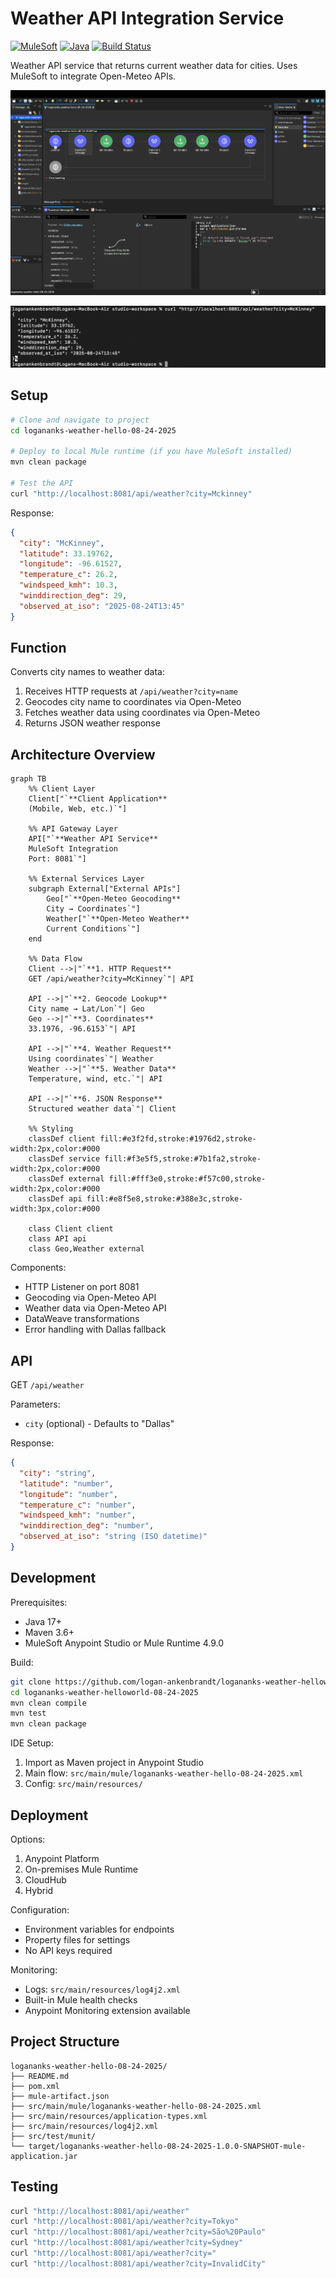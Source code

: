 # Weather API Integration Service

[![MuleSoft](https://img.shields.io/badge/MuleSoft-4.9.0-blue.svg)](https://www.mulesoft.com/)
[![Java](https://img.shields.io/badge/Java-17-orange.svg)](https://openjdk.java.net/)
[![Build Status](https://img.shields.io/badge/build-passing-brightgreen.svg)]()

Weather API service that returns current weather data for cities. Uses MuleSoft to integrate Open-Meteo APIs.


![MuleSoft Flow](mulesoft-flow.png)

![Sample API Request](sample-request.png)

## Setup

```bash
# Clone and navigate to project
cd logananks-weather-hello-08-24-2025

# Deploy to local Mule runtime (if you have MuleSoft installed)
mvn clean package

# Test the API
curl "http://localhost:8081/api/weather?city=Mckinney"
```

Response:
```json
{
  "city": "McKinney",
  "latitude": 33.19762,
  "longitude": -96.61527,
  "temperature_c": 26.2,
  "windspeed_kmh": 10.3,
  "winddirection_deg": 29,
  "observed_at_iso": "2025-08-24T13:45"
}
```

## Function

Converts city names to weather data:

1. Receives HTTP requests at `/api/weather?city=name`
2. Geocodes city name to coordinates via Open-Meteo
3. Fetches weather data using coordinates via Open-Meteo  
4. Returns JSON weather response

## Architecture Overview

```mermaid
graph TB
    %% Client Layer
    Client["`**Client Application**
    (Mobile, Web, etc.)`"]
    
    %% API Gateway Layer
    API["`**Weather API Service**
    MuleSoft Integration
    Port: 8081`"]
    
    %% External Services Layer
    subgraph External["External APIs"]
        Geo["`**Open-Meteo Geocoding**
        City → Coordinates`"]
        Weather["`**Open-Meteo Weather**
        Current Conditions`"]
    end
    
    %% Data Flow
    Client -->|"`**1. HTTP Request**
    GET /api/weather?city=McKinney`"| API
    
    API -->|"`**2. Geocode Lookup**
    City name → Lat/Lon`"| Geo
    Geo -->|"`**3. Coordinates**
    33.1976, -96.6153`"| API
    
    API -->|"`**4. Weather Request**
    Using coordinates`"| Weather
    Weather -->|"`**5. Weather Data**
    Temperature, wind, etc.`"| API
    
    API -->|"`**6. JSON Response**
    Structured weather data`"| Client
    
    %% Styling
    classDef client fill:#e3f2fd,stroke:#1976d2,stroke-width:2px,color:#000
    classDef service fill:#f3e5f5,stroke:#7b1fa2,stroke-width:2px,color:#000
    classDef external fill:#fff3e0,stroke:#f57c00,stroke-width:2px,color:#000
    classDef api fill:#e8f5e8,stroke:#388e3c,stroke-width:3px,color:#000
    
    class Client client
    class API api
    class Geo,Weather external
```

Components:
- HTTP Listener on port 8081
- Geocoding via Open-Meteo API
- Weather data via Open-Meteo API  
- DataWeave transformations
- Error handling with Dallas fallback

## API

GET `/api/weather`

Parameters:
- `city` (optional) - Defaults to "Dallas"

Response:
```json
{
  "city": "string",
  "latitude": "number",
  "longitude": "number", 
  "temperature_c": "number",
  "windspeed_kmh": "number",
  "winddirection_deg": "number",
  "observed_at_iso": "string (ISO datetime)"
}
```
## Development

Prerequisites:
- Java 17+
- Maven 3.6+
- MuleSoft Anypoint Studio or Mule Runtime 4.9.0

Build:
```bash
git clone https://github.com/logan-ankenbrandt/logananks-weather-helloworld-08-24-2025.git
cd logananks-weather-helloworld-08-24-2025
mvn clean compile
mvn test
mvn clean package
```

IDE Setup:
1. Import as Maven project in Anypoint Studio
2. Main flow: `src/main/mule/logananks-weather-hello-08-24-2025.xml`
3. Config: `src/main/resources/`

## Deployment

Options:
1. Anypoint Platform
2. On-premises Mule Runtime
3. CloudHub
4. Hybrid

Configuration:
- Environment variables for endpoints
- Property files for settings
- No API keys required

Monitoring:
- Logs: `src/main/resources/log4j2.xml`
- Built-in Mule health checks
- Anypoint Monitoring extension available

## Project Structure

```
logananks-weather-hello-08-24-2025/
├── README.md
├── pom.xml
├── mule-artifact.json
├── src/main/mule/logananks-weather-hello-08-24-2025.xml
├── src/main/resources/application-types.xml
├── src/main/resources/log4j2.xml
├── src/test/munit/
└── target/logananks-weather-hello-08-24-2025-1.0.0-SNAPSHOT-mule-application.jar
```

## Testing
```bash
curl "http://localhost:8081/api/weather"
curl "http://localhost:8081/api/weather?city=Tokyo"
curl "http://localhost:8081/api/weather?city=São%20Paulo"
curl "http://localhost:8081/api/weather?city=Sydney"
curl "http://localhost:8081/api/weather?city="
curl "http://localhost:8081/api/weather?city=InvalidCity"
```
